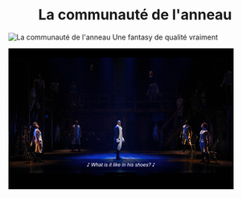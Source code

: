 # <center>La communauté de l'anneau</center>

![La communauté de l'anneau](image/LeSeigneurdesAnneaux1.jpg)
Une fantasy de qualité vraiment

![hamilton](image/Hamilton.png)
